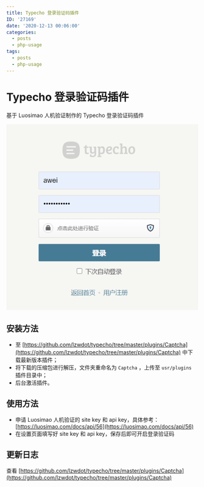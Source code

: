 ```yaml
---
title: Typecho 登录验证码插件
ID: '27169'
date: '2020-12-13 00:06:00'
categories:
  - posts
  - php-usage
tags:
  - posts
  - php-usage
---
```


# Typecho 登录验证码插件

基于 Luosimao 人机验证制作的 Typecho 登录验证码插件

![](./images/3319323695.png)

## 安装方法

- 至 [https://github.com/lzwdot/typecho/tree/master/plugins/Captcha](https://github.com/lzwdot/typecho/tree/master/plugins/Captcha) 中下载最新版本插件；
- 将下载的压缩包进行解压，文件夹重命名为 `Captcha` ，上传至 `usr/plugins` 插件目录中；
- 后台激活插件。

## 使用方法

- 申请 Luosimao 人机验证的 site key 和 api key，具体参考：[https://luosimao.com/docs/api/56](https://luosimao.com/docs/api/56)
- 在设置页面填写好 site key 和 api key，保存后即可开启登录验证码

## 更新日志

查看 [https://github.com/lzwdot/typecho/tree/master/plugins/Captcha](https://github.com/lzwdot/typecho/tree/master/plugins/Captcha)
 
 
